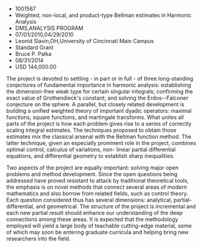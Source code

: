
* 1001567
* Weighted, non-local, and product-type Bellman estimates in Harmonic Analysis
* DMS,ANALYSIS PROGRAM
* 07/01/2010,04/29/2010
* Leonid Slavin,OH,University of Cincinnati Main Campus
* Standard Grant
* Bruce P. Palka
* 08/31/2014
* USD 144,000.00

The project is devoted to settling - in part or in full - of three long-standing
conjectures of fundamental importance in harmonic analysis: establishing the
dimension-free weak type for certain singular integrals; confirming the exact
value of Grothendieck's constant; and solving the Erdos--Falconer conjecture on
the sphere. A parallel, but closely related development is building a unified
weighted theory of important dyadic operators: maximal functions, square
functions, and martingale transforms. What unites all parts of the project is
how each problem gives rise to a series of correctly scaling integral estimates.
The techniques proposed to obtain those estimates mix the classical arsenal with
the Bellman function method. The latter technique, given an especially prominent
role in the project, combines optimal control, calculus of variations, non-
linear partial differential equations, and differential geometry to establish
sharp inequalities.

Two aspects of the project are equally important: solving major open problems
and method development. Since the open questions being addressed have proved
resistant to attack by traditional theoretical tools, the emphasis is on novel
methods that connect several areas of modern mathematics and also borrow from
related fields, such as control theory. Each question considered thus has
several dimensions: analytical, partial-differential, and geometrical. The
structure of the project is incremental and each new partial result should
enhance our understanding of the deep connections among these areas. It is
expected that the methodology employed will yield a large body of teachable
cutting-edge material, some of which may soon be entering graduate curricula and
helping bring new researchers into the field.
